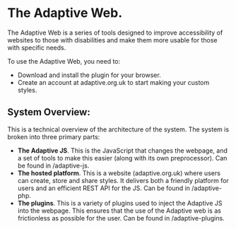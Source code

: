 # The Adaptive Web.

The Adaptive Web is a series of tools designed to improve accessibility of websites
to those with disabilities and make them more usable for those with specific needs.

To use the Adaptive Web, you need to:
* Download and install the plugin for your browser.
* Create an account at adaptive.org.uk to start making your custom styles.

## System Overview:
This is a technical overview of the architecture of the system.
The system is broken into three primary parts:
* **The Adaptive JS**. This is the JavaScript that changes the webpage, and a set
of tools to make this easier (along with its own preprocessor). Can be found in /adaptive-js.
* **The hosted platform**.  This is a website (adaptive.org.uk) where users can create, store and share styles.
It delivers both a friendly platform for users and an efficient REST API for the JS. Can be found in
/adaptive-php.
* **The plugins**. This is a variety of plugins used to inject the Adaptive JS into the webpage.
This ensures that the use of the Adaptive web is as frictionless as possible for the user. Can be found in
/adaptive-plugins.
